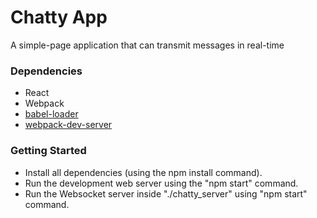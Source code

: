 Chatty App
=====================

A simple-page application that can transmit messages in real-time

### Dependencies
* React
* Webpack
* [babel-loader](https://github.com/babel/babel-loader)
* [webpack-dev-server](https://github.com/webpack/webpack-dev-server)

### Getting Started

- Install all dependencies (using the npm install command).
- Run the development web server using the "npm start" command.
- Run the Websocket server inside "./chatty_server" using "npm start" command.
